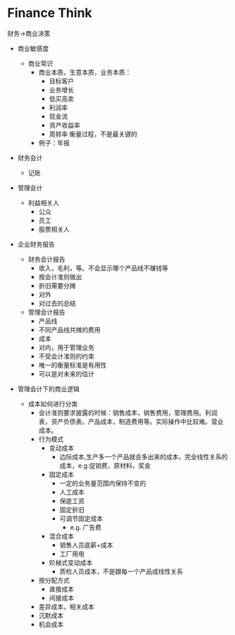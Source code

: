# Finance Think

财务->商业决策

- 商业敏感度
   - 商业常识
      - 商业本质，生意本质，业务本质：
         - 目标客户
         - 业务增长
         - 低买高卖
         - 利润率
         - 现金流
         - 资产收益率
         - 周转率 衡量过程，不是最关键的
     - 例子：年报
- 财务会计
   - 记账

- 管理会计
   - 利益相关人
      - 公众
      - 员工
      - 股票相关人

- 企业财务报告
   - 财务会计报告
      - 收入，毛利，等。不会显示哪个产品线不赚钱等
      - 按会计准则做出
      - 折旧需要分摊
      - 对外
      - 对过去的总结
   - 管理会计报告
      - 产品线
      - 不同产品线共摊的费用
      - 成本
      - 对内，用于管理业务
      - 不受会计准则的约束
      - 唯一的衡量标准是有用性
      - 可以是对未来的估计

- 管理会计下的商业逻辑
   - 成本如何进行分类
      - 会计准则要求披露的时候：销售成本，销售费用，管理费用。利润表，资产负债表。产品成本，制造费用等。实际操作中比较难。营业成本。
      - 行为模式
         - 变动成本
            - 边际成本,生产多一个产品就会多出来的成本，完全线性关系的成本，e.g.促销费，原材料，奖金
         - 固定成本
            - 一定的业务量范围内保持不变的
            - 人工成本
            - 保底工资
            - 固定折旧
            - 可调节固定成本
               - e.g. 广告费
         - 混合成本
            - 销售人员底薪+成本
            - 工厂用电
         - 阶梯式变动成本
            - 质检人员成本，不是跟每一个产品成线性关系
      - 按分配方式
         - 直接成本
         - 间接成本
      - 差异成本，相关成本
      - 沉默成本
      - 机会成本
      
   



